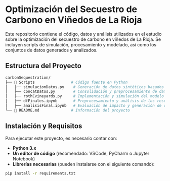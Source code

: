 # Optimización del Secuestro de Carbono en Viñedos de La Rioja

Este repositorio contiene el código, datos y análisis utilizados en el estudio sobre la optimización del secuestro de carbono en viñedos de La Rioja. Se incluyen scripts de simulación, procesamiento y modelado, así como los conjuntos de datos generados y analizados.

## Estructura del Proyecto


```bash
carbonSequestration/
├── 📂 Scripts                # Código fuente en Python
│   ├── simulacionDatos.py    # Generación de datos sintéticos basados en clima y suelo
│   ├── concatDatos.py        # Consolidación y preprocesamiento de datos
│   ├── rothCvineyards.py     # Implementación y simulación del modelo RothC
│   ├── dfFinales.ipynb       # Preprocesamiento y análisis de los resultados
│   ├── analisisFinal.ipynb   # Evaluación de impacto y generación de reportes
└── 📄 README.md              # Información del proyecto
```

## Instalación y Requisitos

Para ejecutar este proyecto, es necesario contar con:

- **Python 3.x**
- **Un editor de código** (recomendado: VSCode, PyCharm o Jupyter Notebook)
- **Librerías necesarias** (pueden instalarse con el siguiente comando):

```sh
pip install -r requirements.txt
